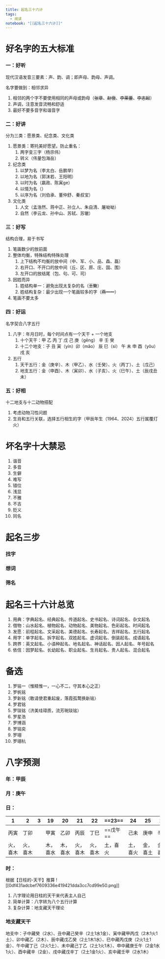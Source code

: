 ```yaml
---
title: 起名三十六计
tags:
  - 阅读
notebook: "[[起名三十六计]]"
---
```

# 好名字的五大标准

### 一：好听
现代汉语发音三要素：声、韵、调；即声母、韵母、声调。

名字要做到：相邻求异
1. 相邻的两个字不要使用相同的声母或韵母（~~张章~~、~~赵傲~~、~~李莱蕾~~、~~李志起~~）
2. 声调，注意发音流畅和舒适
3. 最好不要多音字和谐音字

### 二：好讲
分为三类：愿景类、纪念类、文化类

1. 愿景类：寄托美好愿望。防止重名：
	1. 两字变三字（杨宗伟）
	2. 转义（伟量包海岳）
2. 纪念类
	1. 以梦为名（李太白、岳鹏举）
	2. 以地为名（郭沫若、王阳明）
	3. 以时为名（嬴政、陈寅ge）
	4. 以情为名（）
	5. 以序为名（刘伯承、董仲舒、秦叔宝）
3. 文化类
	1. 人文（孟浩然、蒋中正、孙立人、朱自清、屠呦呦）
	2. 自然（李云龙、孙中山、苏轼、苏辙）
### 三：好写
结构合理，易于书写

1. 笔画数少的放前面
2. 整体均衡，特殊结构特殊处理
	1. 上下结构不均衡的放中间（中、军、小、品、森、磊）
	2. 右开口、不开口的放中间（丘、区、原、庄、国、围）
	3. 左开口的放结尾（包、句、可、司）
3. 因姓而异
	1. 姓结构单一：避免出现太复杂的名（~~王繁~~）
	2. 姓结构复杂：最少出现一个笔画较多的字（~~燕一一~~）
4. 笔画不要太多
### 四：好运
名字契合八字五行

1. 八字：年月日时，每个时间点有一个天干 + 一个地支
	1. 十个天干：甲	乙	丙	丁	戊	己	庚（gēng）	辛	壬	癸
	2. 十二个地支：子	丑	寅（yín）卯（mǎo）	辰	巳（sì）	午	未	申	酉（yǒu）	戌	亥
2. 五行
	1. 天干五行：金（庚辛）、木（甲乙）、水（壬癸）、火（丙丁）、土（戊己）
	2. 地支五行：金（申酉）、木（寅卯）、水（子亥）、火（巳午）、土（辰戌丑未）

### 五：好相
十二地支与十二动物搭配


1. 考虑动物习性问题
2. 生肖和五行关联，选择五行相生的字（甲辰年生（1964、2024）五行属覆灯火）

# 坏名字十大禁忌

1. 谐音
2. 多音
3. 生僻
4. 难写
5. 错位
6. 浅显
7. 不雅
8. 不吉
9. 贬义
10. 同名
# 起名三步
### 找字
### 想词
### 筛名

# 起名三十六计总览

1. 用典：字典起名、经典起名、传道起名、史书起名、诗词起名、杂文起名
2. 借物：山水起名、植物起名、动物起名、美物起名、色彩起名、时间起名
3. 发愿：前程起名、文采起名、美德起名、长寿起名、吉祥起名、五行起名
4. 用字：单字起名、拆字起名、双姓起名、虚词起名、倒装起名、成语起名
5. 跨界：英文起名、小语种起名、地名起名、神话起名、因人起名、年号起名
6. 依信：因梦起名、长幼起名、职业起名、生肖起名、贵人起名、混合起名

# 备选
1. 罗铭一（惟精惟一，一心不二，守其本心之正）
2. 罗帆铭
3. 罗新铭（敢请使君重起废，落霞孤鹜换新铭）
4. 罗君铭
5. 罗琰铭（济美珪璋质，流芳琬琰铭）
6. 罗星浩
7. 罗博涵
8. 罗铭奕
9. 罗翊
10. 罗翊杭
# 八字预测
### 年：甲辰
### 月：庚午
### 日：

| 1    | 2    | 3   | 19   | 20   | 21   | 22   | ==23== | 24   | 25   | 26   | 27   | 28   | 29   | 30   |
| ---- | ---- | --- | ---- | ---- | ---- | ---- | ------ | ---- | ---- | ---- | ---- | ---- | ---- | ---- |
| 丙寅   | 丁卯   |     | 甲寅   | 乙卯   | 丙辰   | 丁巳   | ==戊午== | 己未   | 庚申   | 辛酉   | 壬戌   | 癸亥   | 甲子   | 乙丑   |
| 火，喜木 | 火，喜木 |     | 木，喜水 | 木，喜水 | 火，喜木 | 火，喜木 | 土，喜火   | 土，喜火 | 金，喜土 | 金，喜土 | 水，喜金 | 水，喜金 | 木，喜水 | 木，喜水 |
### 时：

根据【日柱的-天干】推算
![[0df431adcbef7609336e419421dda3cc7cd99e50.png]]
1. 八字理论用日柱的天干来代表主人自己
2. 简单计算：八字转为八个五行计算
3. 复杂计算：地支藏天干理论

### 地支藏天干

地支中：子中藏癸（2水）、丑中藏己癸辛（2土1水1金）、寅中藏甲丙戊（2木1火1土）、卯中藏乙（2木）、辰中藏戊乙癸（2土1木1水）、巳中藏丙戊庚（2火1土1金）、午中藏丁己（2火1土）、未中藏己丁乙（2土1火1木）、申中藏庚壬午（2金1水1火）、酉中藏辛（2金）、戌中藏戊辛丁（2土1金1火）、亥中藏壬甲（2水1木）